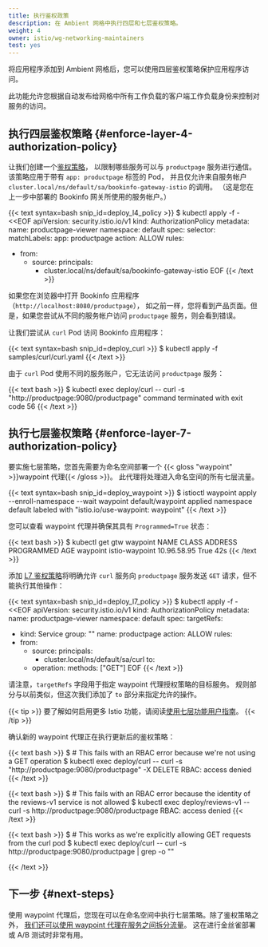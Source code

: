 ```yaml
---
title: 执行鉴权政策
description: 在 Ambient 网格中执行四层和七层鉴权策略。
weight: 4
owner: istio/wg-networking-maintainers
test: yes
---
```


将应用程序添加到 Ambient 网格后，您可以使用四层鉴权策略保护应用程序访问。

此功能允许您根据自动发布给网格中所有工作负载的客户端工作负载身份来控制对服务的访问。

## 执行四层鉴权策略 {#enforce-layer-4-authorization-policy}

让我们创建一个[鉴权策略](/zh/docs/reference/config/security/authorization-policy/)，
以限制哪些服务可以与 `productpage` 服务进行通信。该策略应用于带有 `app: productpage` 标签的 Pod，
并且仅允许来自服务帐户 `cluster.local/ns/default/sa/bookinfo-gateway-istio` 的调用。
（这是您在上一步中部署的 Bookinfo 网关所使用的服务帐户。）

{{< text syntax=bash snip_id=deploy_l4_policy >}}
$ kubectl apply -f - <<EOF
apiVersion: security.istio.io/v1
kind: AuthorizationPolicy
metadata:
  name: productpage-viewer
  namespace: default
spec:
  selector:
    matchLabels:
      app: productpage
  action: ALLOW
  rules:
  - from:
    - source:
        principals:
        - cluster.local/ns/default/sa/bookinfo-gateway-istio
EOF
{{< /text >}}

如果您在浏览器中打开 Bookinfo 应用程序（`http://localhost:8080/productpage`），
如之前一样，您将看到产品页面。但是，如果您尝试从不同的服务帐户访问 `productpage` 服务，则会看到错误。

让我们尝试从 `curl` Pod 访问 Bookinfo 应用程序：

{{< text syntax=bash snip_id=deploy_curl >}}
$ kubectl apply -f samples/curl/curl.yaml
{{< /text >}}

由于 `curl` Pod 使用不同的服务账户，它无法访问 `productpage` 服务：

{{< text bash >}}
$ kubectl exec deploy/curl -- curl -s "http://productpage:9080/productpage"
command terminated with exit code 56
{{< /text >}}

## 执行七层鉴权策略 {#enforce-layer-7-authorization-policy}

要实施七层策略，您首先需要为命名空间部署一个 {{< gloss "waypoint" >}}waypoint 代理{{< /gloss >}}。
此代理将处理进入命名空间的所有七层流量。

{{< text syntax=bash snip_id=deploy_waypoint >}}
$ istioctl waypoint apply --enroll-namespace --wait
waypoint default/waypoint applied
namespace default labeled with "istio.io/use-waypoint: waypoint"
{{< /text >}}

您可以查看 waypoint 代理并确保其具有 `Programmed=True` 状态：

{{< text bash >}}
$ kubectl get gtw waypoint
NAME       CLASS            ADDRESS       PROGRAMMED   AGE
waypoint   istio-waypoint   10.96.58.95   True         42s
{{< /text >}}

添加 [L7 鉴权策略](/zh/docs/ambient/usage/l7-features/)将明确允许 `curl` 服务向
`productpage` 服务发送 `GET` 请求，但不能执行其他操作：

{{< text syntax=bash snip_id=deploy_l7_policy >}}
$ kubectl apply -f - <<EOF
apiVersion: security.istio.io/v1
kind: AuthorizationPolicy
metadata:
  name: productpage-viewer
  namespace: default
spec:
  targetRefs:
  - kind: Service
    group: ""
    name: productpage
  action: ALLOW
  rules:
  - from:
    - source:
        principals:
        - cluster.local/ns/default/sa/curl
    to:
    - operation:
        methods: ["GET"]
EOF
{{< /text >}}

请注意，`targetRefs` 字段用于指定 waypoint 代理授权策略的目标服务。
规则部分与以前类似，但这次我们添加了 `to` 部分来指定允许的操作。

{{< tip >}}
要了解如何启用更多 Istio 功能，请阅读[使用七层功能用户指南](/zh/docs/ambient/usage/l7-features/)。
{{< /tip >}}

确认新的 waypoint 代理正在执行更新后的鉴权策略：

{{< text bash >}}
$ # This fails with an RBAC error because we're not using a GET operation
$ kubectl exec deploy/curl -- curl -s "http://productpage:9080/productpage" -X DELETE
RBAC: access denied
{{< /text >}}

{{< text bash >}}
$ # This fails with an RBAC error because the identity of the reviews-v1 service is not allowed
$ kubectl exec deploy/reviews-v1 -- curl -s http://productpage:9080/productpage
RBAC: access denied
{{< /text >}}

{{< text bash >}}
$ # This works as we're explicitly allowing GET requests from the curl pod
$ kubectl exec deploy/curl -- curl -s http://productpage:9080/productpage | grep -o "<title>.*</title>"
<title>Simple Bookstore App</title>
{{< /text >}}

## 下一步 {#next-steps}

使用 waypoint 代理后，您现在可以在命名空间中执行七层策略。除了鉴权策略之外，
[我们还可以使用 waypoint 代理在服务之间拆分流量](../manage-traffic/)。
这在进行金丝雀部署或 A/B 测试时非常有用。
